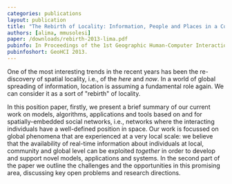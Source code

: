 ```yaml
---
categories: publications
layout: publication
title: "The Rebirth of Locality: Information, People and Places in a Connected World"
authors: [alima, mmusolesi]
paper: /downloads/rebirth-2013-lima.pdf
pubinfo: In Proceedings of the 1st Geographic Human-Computer Interaction Workshop. Colocated with ACM CHI'13. Paris, France. April 2013.
pubinfoshort: GeoHCI 2013.
---
```

One of the most interesting trends in the recent years has been the
re-discovery of spatial locality, i.e., of the <em>here</em> and <em>now</em>.
In a world of global spreading of information, location is assuming a
fundamental role again. We can consider it as a sort of "rebirth" of
locality.

In this position paper, firstly, we present a brief summary of our
current work on models, algorithms, applications and tools based on and
for spatially-embedded social networks, i.e., networks where the
interacting individuals have a well-defined position in space.
Our work is focussed on global phenomena that are experienced at a very
local scale: we believe that the availability of real-time information
about individuals at local, community and global level can be exploited
<em>together</em> in order to develop and support novel models,
applications and systems.
In the second part of the paper we outline the challenges and the
opportunities in this promising area, discussing key open problems and
research directions.
